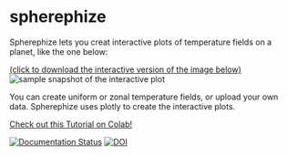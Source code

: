 # spherephize

Spherephize lets you creat interactive plots of temperature fields on a planet, like the one below: 

[(click to download the interactive version of the image below)](https://github.com/kathlandgren/spherephize/blob/develop/img/testsaveHJ.html)
![sample snapshot of the interactive plot](https://github.com/kathlandgren/spherephize/blob/develop/img/readmeplot.png?raw=true)


You can create uniform or zonal temperature fields, or upload your own data.
Spherephize uses plotly to create the interactive plots.

[Check out this Tutorial on Colab!](https://colab.research.google.com/github/kathlandgren/spherephize/blob/main/Tutorial.ipynb)

[![Documentation Status](https://readthedocs.org/projects/spherephize/badge/?version=latest)](http://spherephize.readthedocs.io/en/latest/?badge=latest)
[![DOI](https://zenodo.org/badge/DOI/10.5281/zenodo.5032520.svg)](https://zenodo.org/record/5032521#.YNYC22RKiUk)
